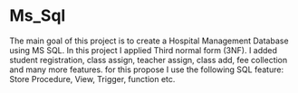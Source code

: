 # Ms_Sql
The main goal of this project is to create a Hospital Management Database using MS SQL. In this project I applied Third normal form (3NF). I added student registration, class assign, teacher assign, class add,  fee collection and many more features. for this propose I use the following SQL feature: Store Procedure, View, Trigger, function etc. 
